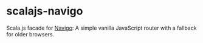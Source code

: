 # scalajs-navigo

Scala.js facade for [Navigo](https://github.com/krasimir/navigo): A
simple vanilla JavaScript router with a fallback for older browsers. 

